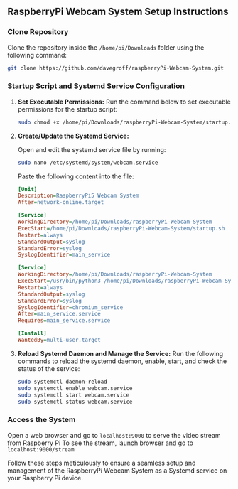 ## RaspberryPi Webcam System Setup Instructions

### Clone Repository
Clone the repository inside the `/home/pi/Downloads` folder using the following command:
```bash
git clone https://github.com/davegroff/raspberryPi-Webcam-System.git
```

### Startup Script and Systemd Service Configuration

1. **Set Executable Permissions:**
   Run the command below to set executable permissions for the startup script:
   ```bash
   sudo chmod +x /home/pi/Downloads/raspberryPi-Webcam-System/startup.sh
   ```

2. **Create/Update the Systemd Service:**

   Open and edit the systemd service file by running:
   ```bash
   sudo nano /etc/systemd/system/webcam.service
   ```

   Paste the following content into the file:
   ```ini
   [Unit]
   Description=RaspberryPi5 Webcam System
   After=network-online.target

   [Service]
   WorkingDirectory=/home/pi/Downloads/raspberryPi-Webcam-System
   ExecStart=/home/pi/Downloads/raspberryPi-Webcam-System/startup.sh
   Restart=always
   StandardOutput=syslog
   StandardError=syslog
   SyslogIdentifier=main_service
   
   [Service]
   WorkingDirectory=/home/pi/Downloads/raspberryPi-Webcam-System
   ExecStart=/usr/bin/python3 /home/pi/Downloads/raspberryPi-Webcam-System/program.py
   Restart=always
   StandardOutput=syslog
   StandardError=syslog
   SyslogIdentifier=chromium_service
   After=main_service.service
   Requires=main_service.service

   [Install]
   WantedBy=multi-user.target
   ```

3. **Reload Systemd Daemon and Manage the Service:**
   Run the following commands to reload the systemd daemon, enable, start, and check the status of the service:
   ```bash
   sudo systemctl daemon-reload
   sudo systemctl enable webcam.service
   sudo systemctl start webcam.service
   sudo systemctl status webcam.service
   ```

### Access the System
Open a web browser and go to `localhost:9000` to serve the video stream from Raspberry Pi
To see the stream, launch browser and go to `localhost:9000/stream`

Follow these steps meticulously to ensure a seamless setup and management of the RaspberryPi Webcam System as a Systemd service on your Raspberry Pi device.  